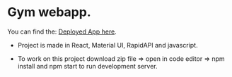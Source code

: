 # Gym webapp.

You can find the: [Deployed App here](https://gym-webapp.netlify.app/).

- Project is made in React, Material UI, RapidAPI and javascript.

- To work on this project download zip file => open in code editor => npm install and npm start to run development server.
